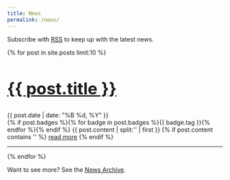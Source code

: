 ```yaml
---
title: News
permalink: /news/
---
```


<p>Subscribe with <a href="{{ site.baseurl }}/feed.xml">RSS</a> to keep up with the latest news.</p>

{% for post in site.posts limit:10 %}
   <div class="post-preview">
<h2 style="color: #a855f7; font-weight: bold; font-size: 38px;"><a href="{{ site.baseurl }}{{ post.url }}">{{ post.title }}</a></h2>
   <span class="post-date">{{ post.date | date: "%B %d, %Y" }}</span><br>
   {% if post.badges %}{% for badge in post.badges %}<span class="badge badge-{{ badge.type }}">{{ badge.tag }}</span>{% endfor %}{% endif %}
   {{ post.content | split:'<!--more-->' | first }}
   {% if post.content contains '<!--more-->' %}
      <a href="{{ site.baseurl }}{{ post.url }}">read more</a>
   {% endif %}
   </div>
   <hr>
{% endfor %}

Want to see more? See the <a href="{{ site.baseurl }}/archive/">News Archive</a>.
